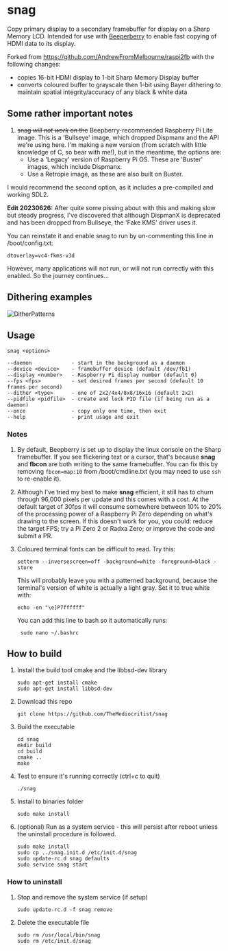# snag
Copy primary display to a secondary framebuffer for display on a Sharp Memory LCD. Intended for use with [Beeperberry](https://beepberry.sqfmi.com) to enable fast copying of HDMI data to its display.

Forked from https://github.com/AndrewFromMelbourne/raspi2fb with the following changes:
* copies 16-bit HDMI display to 1-bit Sharp Memory Display buffer
* converts coloured buffer to grayscale then 1-bit using Bayer dithering to maintain spatial integrity/accuracy of any black & white data

## Some rather important notes
1. ~~snag _will not work_ on the~~ Beepberry-recommended Raspberry Pi Lite image. This is a 'Bullseye' image, which dropped Dispmanx and the API we're using here. I'm making a new version (from scratch with little knowledge of C, so bear with me!), but in the meantime, the options are:
   * Use a 'Legacy' version of Raspberry Pi OS. These are 'Buster' images, which include Dispmanx.
   * Use a Retropie image, as these are also built on Buster.
     
I would recommend the second option, as it includes a pre-compiled and working SDL2.

**Edit 20230626:** After quite some pissing about with this and making slow but steady progress, I've discovered that although DispmanX is deprecated and has been dropped from Bullseye, the 'Fake KMS' driver uses it.

You can reinstate it and enable snag to run by un-commenting this line in /boot/config.txt:

```dtoverlay=vc4-fkms-v3d```

However, many applications will not run, or will not run correctly with this enabled. So the journey continues...

## Dithering examples
![DitherPatterns](https://github.com/TheMediocritist/snag/assets/79881777/9cbcde9c-946f-45ee-acaa-2af6b710ca7c)

## Usage

    snag <options>

    --daemon             - start in the background as a daemon
    --device <device>    - framebuffer device (default /dev/fb1)
    --display <number>   - Raspberry Pi display number (default 0)
    --fps <fps>          - set desired frames per second (default 10 frames per second)
    --dither <type>      - one of 2x2/4x4/8x8/16x16 (default 2x2)
    --pidfile <pidfile>  - create and lock PID file (if being run as a daemon)
    --once               - copy only one time, then exit
    --help               - print usage and exit

### Notes
1. By default, Beepberry is set up to display the linux console on the Sharp framebuffer. If you see flickering text or a cursor, that's because **snag** and **fbcon** are both writing to the same framebuffer. You can fix this by removing `fbcon=map:10` from /boot/cmdline.txt (you may need to use `ssh` to re-enable it).
2. Although I've tried my best to make **snag** efficient, it still has to churn through 96,000 pixels per update and this comes with a cost. At the default target of 30fps it will consume somewhere between 10% to 20% of the processing power of a Raspberry Pi Zero depending on what's drawing to the screen. If this doesn't work for you, you could: reduce the target FPS; try a Pi Zero 2 or Radxa Zero; or improve the code and submit a PR.
3. Coloured terminal fonts can be difficult to read. Try this:

    ```setterm --inversescreen=off -background=white -foreground=black -store```
    
   This will probably leave you with a patterned background, because the terminal's version of white is actually a light gray. Set it to true white with:
    
    ```echo -en "\e]P7ffffff"```
    
   You can add this line to bash so it automatically runs:
   
    ``` sudo nano ~/.bashrc```

## How to build

1. Install the build tool cmake and the libbsd-dev library
    ```
    sudo apt-get install cmake
    sudo apt-get install libbsd-dev
    ```
2. Download this repo
    ```
    git clone https://github.com/TheMediocritist/snag
    ```
4. Build the executable
    ```
    cd snag
    mkdir build
    cd build
    cmake ..
    make
    ```
3. Test to ensure it's running correctly (ctrl+c to quit)
    ```
    ./snag
    ```
4. Install to binaries folder
    ```
    sudo make install
    ```
5. (optional) Run as a system service - this will persist after reboot unless the uninstall procedure is followed.
    ```
    sudo make install
    sudo cp ../snag.init.d /etc/init.d/snag
    sudo update-rc.d snag defaults
    sudo service snag start
    ```
### How to uninstall

1. Stop and remove the system service (if setup)
    ```sudo service snag stop
    sudo update-rc.d -f snag remove
    ```
2. Delete the executable file
    ```
    sudo rm /usr/local/bin/snag
    sudo rm /etc/init.d/snag
    ```
